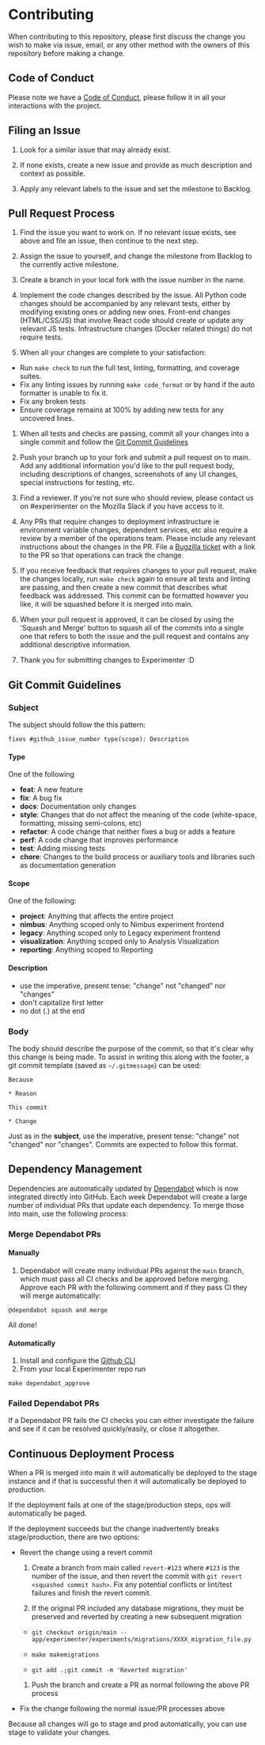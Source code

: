 # Contributing

When contributing to this repository, please first discuss the change you wish to make via issue,
email, or any other method with the owners of this repository before making a change.

## Code of Conduct

Please note we have a [Code of Conduct](https://www.mozilla.org/en-US/about/governance/policies/participation/), please follow it in all your interactions with the project.

## Filing an Issue

1. Look for a similar issue that may already exist.

1. If none exists, create a new issue and provide as much description and context as possible.

1. Apply any relevant labels to the issue and set the milestone to Backlog.

## Pull Request Process

1. Find the issue you want to work on.  If no relevant issue exists, see above and file an
issue, then continue to the next step.

1. Assign the issue to yourself, and change the milestone from Backlog to the currently active
milestone.

1. Create a branch in your local fork with the issue number in the name.

1. Implement the code changes described by the issue.  All Python code changes should
be accompanied by any relevant tests, either by modifying existing ones or adding new
ones.  Front-end changes (HTML/CSS/JS) that involve React code should create or update
any relevant JS tests. Infrastructure changes (Docker related things)
do not require tests.

1. When all your changes are complete to your satisfaction:
  - Run `make check` to run the full test, linting, formatting, and coverage suites.
  - Fix any linting issues by running `make code_format` or by hand if the auto formatter is unable to fix it.
  - Fix any broken tests
  - Ensure coverage remains at 100% by adding new tests for any uncovered lines.

1. When all tests and checks are passing, commit all your changes into a single commit and follow the [Git Commit Guidelines](#git-commit-guidelines)

1. Push your branch up to your fork and submit a pull request on to main.  Add any additional
information you'd like to the pull request body, including descriptions of changes, screenshots
of any UI changes, special instructions for testing, etc.

1. Find a reviewer.  If you're not sure who should review, please contact us on #experimenter on
the Mozilla Slack if you have access to it.

1. Any PRs that require changes to deployment infrastructure ie environment variable changes,
dependent services, etc also require a review by a member of the operations team.  Please include
any relevant instructions about the changes in the PR.  File a [Bugzilla ticket](https://bugzilla.mozilla.org/enter_bug.cgi?product=Data+Platform+and+Tools&component=Operations) with a link to the PR so that operations can track the change.

1. If you receive feedback that requires changes to your pull request, make the changes locally,
run `make check` again to ensure all tests and linting are passing, and then create a new commit
that describes what feedback was addressed.  This commit can be formatted however you like, it will
be squashed before it is merged into main.

1. When your pull request is approved, it can be closed by using the 'Squash and Merge' button to
squash all of the commits into a single one that refers to both the issue and the pull request and
contains any additional descriptive information.

1. Thank you for submitting changes to Experimenter :D

## Git Commit Guidelines

### Subject

The subject should follow the this pattern:

`fixes #github_issue_number type(scope): Description`

#### Type
One of the following

- **feat**: A new feature
- **fix**: A bug fix
- **docs**: Documentation only changes
- **style**: Changes that do not affect the meaning of the code (white-space, formatting, missing
  semi-colons, etc)
- **refactor**: A code change that neither fixes a bug or adds a feature
- **perf**: A code change that improves performance
- **test**: Adding missing tests
- **chore**: Changes to the build process or auxiliary tools and libraries such as documentation
  generation

#### Scope

One of the following:

- **project**: Anything that affects the entire project
- **nimbus**: Anything scoped only to Nimbus experiment frontend
- **legacy**: Anything scoped only to Legacy experiment frontend
- **visualization**: Anything scoped only to Analysis Visualization
- **reporting**: Anything scoped to Reporting

#### Description

- use the imperative, present tense: "change" not "changed" nor "changes"
- don't capitalize first letter
- no dot (.) at the end

### Body

The body should describe the purpose of the commit, so that it's clear why this change is being
made. To assist in writing this along with the footer, a git commit template (saved as `~/.gitmessage`)
can be used:

```
Because

* Reason

This commit

* Change
```

Just as in the **subject**, use the imperative, present tense: "change" not "changed" nor "changes". Commits are expected to follow this format.

## Dependency Management
Dependencies are automatically updated by [Dependabot](https://dependabot.com/) which is now integrated
directly into GitHub.  Each week Dependabot will create a large number of individual PRs that update
each dependency.  To merge those into main, use the following process:

### Merge Dependabot PRs

#### Manually
1. Dependabot will create many individual PRs against the `main` branch, which must pass all CI checks and be approved before merging.  Approve each PR with the following comment and if they pass CI they will merge automatically:

```
@dependabot squash and merge
```

All done!

#### Automatically
1. Install and configure the [Github CLI](https://github.com/cli/cli)
1. From your local Experimenter repo run

```
make dependabot_approve
```

### Failed Dependabot PRs
If a Dependabot PR fails the CI checks you can either investigate the failure and see if it can be resolved quickly/easily, or close it altogether.


## Continuous Deployment Process
When a PR is merged into main it will automatically be deployed to the stage instance and if that
is successful then it will automatically be deployed to production.

If the deployment fails at one of the stage/production steps, ops will automatically be paged.

If the deployment succeeds but the change inadvertently breaks stage/production, there are two options:

* Revert the change using a revert commit

  1. Create a branch from main called `revert-#123` where `#123` is the number of the issue, and then
  revert the commit with `git revert <squashed commit hash>`. Fix any potential conflicts or lint/test
  failures and finish the revert commit.

  1. If the original PR included any database migrations, they must be preserved and reverted by creating a new
  subsequent migration

    * `git checkout origin/main -- app/experimenter/experiments/migrations/XXXX_migration_file.py`

    * `make makemigrations`

    * `git add .;git commit -m 'Reverted migration'`

  1. Push the branch and create a PR as normal following the above PR process

* Fix the change following the normal issue/PR processes above

Because all changes will go to stage and prod automatically, you can use stage to validate your changes.
